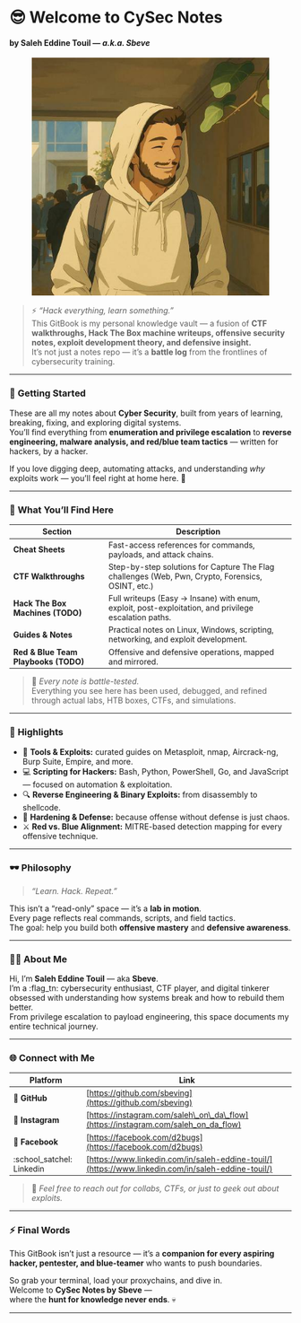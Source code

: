 # 😎 Welcome to CySec Notes

#### by **Saleh Eddine Touil** — _a.k.a. Sbeve_

<figure><img src=".gitbook/assets/1024.jpg" alt=""><figcaption></figcaption></figure>

> ⚡ _“Hack everything, learn something.”_\
> This GitBook is my personal knowledge vault — a fusion of **CTF walkthroughs, Hack The Box machine writeups, offensive security notes, exploit development theory, and defensive insight.**\
> It’s not just a notes repo — it’s a **battle log** from the frontlines of cybersecurity training.

***

### 🚀 **Getting Started**

These are all my notes about **Cyber Security**, built from years of learning, breaking, fixing, and exploring digital systems.\
You’ll find everything from **enumeration and privilege escalation** to **reverse engineering, malware analysis, and red/blue team tactics** — written for hackers, by a hacker.

If you love digging deep, automating attacks, and understanding _why_ exploits work — you’ll feel right at home here. 🐚

***

### 🧩 **What You’ll Find Here**

| Section                              | Description                                                                                          |
| ------------------------------------ | ---------------------------------------------------------------------------------------------------- |
| **Cheat Sheets**                     | Fast-access references for commands, payloads, and attack chains.                                    |
| **CTF Walkthroughs**                 | Step-by-step solutions for Capture The Flag challenges (Web, Pwn, Crypto, Forensics, OSINT, etc.)    |
| **Hack The Box Machines (TODO)**     | Full writeups (Easy → Insane) with enum, exploit, post-exploitation, and privilege escalation paths. |
| **Guides & Notes**                   | Practical notes on Linux, Windows, scripting, networking, and exploit development.                   |
| **Red & Blue Team Playbooks (TODO)** | Offensive and defensive operations, mapped and mirrored.                                             |

> 🧠 _Every note is battle-tested._\
> Everything you see here has been used, debugged, and refined through actual labs, HTB boxes, CTFs, and simulations.

***

### 🧠 **Highlights**

* 🧰 **Tools & Exploits:** curated guides on Metasploit, nmap, Aircrack-ng, Burp Suite, Empire, and more.
* 💻 **Scripting for Hackers:** Bash, Python, PowerShell, Go, and JavaScript — focused on automation & exploitation.
* 🔍 **Reverse Engineering & Binary Exploits:** from disassembly to shellcode.
* 🧱 **Hardening & Defense:** because offense without defense is just chaos.
* ⚔️ **Red vs. Blue Alignment:** MITRE-based detection mapping for every offensive technique.

***

### 🕶️ **Philosophy**

> _“Learn. Hack. Repeat.”_

This isn’t a “read-only” space — it’s a **lab in motion**.\
Every page reflects real commands, scripts, and field tactics.\
The goal: help you build both **offensive mastery** and **defensive awareness**.

***

### 👨‍💻 **About Me**

Hi, I’m **Saleh Eddine Touil** — aka **Sbeve**.\
I’m a :flag\_tn: cybersecurity enthusiast, CTF player, and digital tinkerer obsessed with understanding how systems break and how to rebuild them better.\
From privilege escalation to payload engineering, this space documents my entire technical journey.

***

### 🌐 **Connect with Me**

| Platform                    | Link                                                                                               |
| --------------------------- | -------------------------------------------------------------------------------------------------- |
| 🧠 **GitHub**               | [https://github.com/sbeving](https://github.com/sbeving)                                           |
| 📸 **Instagram**            | [https://instagram.com/saleh\_on\_da\_flow](https://instagram.com/saleh_on_da_flow)                |
| 💬 **Facebook**             | [https://facebook.com/d2bugs](https://facebook.com/d2bugs)                                         |
| :school\_satchel:  Linkedin | [https://www.linkedin.com/in/saleh-eddine-touil/](https://www.linkedin.com/in/saleh-eddine-touil/) |

> 💬 _Feel free to reach out for collabs, CTFs, or just to geek out about exploits._

***

### ⚡ **Final Words**

This GitBook isn’t just a resource — it’s a **companion for every aspiring hacker, pentester, and blue-teamer** who wants to push boundaries.

So grab your terminal, load your proxychains, and dive in.\
Welcome to **CySec Notes by Sbeve** —\
where the **hunt for knowledge never ends**. 💀

***
